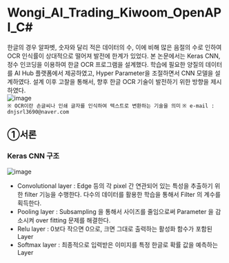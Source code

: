 # Wongi_AI_Trading_Kiwoom_OpenAPI_C#
 한글의 경우 알파벳, 숫자와 달리 적은 데이터의 수, 이에 비해 많은 음절의 수로 인하여 OCR 인식률이 상대적으로 떨어져 발전에 한계가 있었다. 본 논문에서는 Keras CNN, 정수 인코딩을 이용하여 한글 OCR 프로그램을 설계했다. 학습에 필요한 양질의 데이터를 AI Hub 플랫폼에서 제공하였고, Hyper Parameter을 조절하면서 CNN 모델을 설계하였다. 설계 이후 고찰을 통해서, 향후 한글 OCR 기술이 발전하기 위한 방향을 제시하였다.<br>
 ![image](https://user-images.githubusercontent.com/68767122/89760339-2342a880-db27-11ea-95da-196723db9a98.png)<br>
`※ OCR이란 손글씨나 인쇄 글자를 인식하여 텍스트로 변환하는 기술을 의미`
`※ e-mail : dnjsrl3690@naver.com`
## ①서론
### Keras CNN 구조
![image](https://user-images.githubusercontent.com/68767122/89760971-63eef180-db28-11ea-9cac-8e74de83a485.png)<br>
- Convolutional layer : Edge 등의 각 pixel 간 연관되어 있는 특성을 추출하기 위한 filter 기능을 수행한다. 다수의 데이터를 활용한 학습을 통해서 Filter 의 계수를 획득한다. <br>
- Pooling layer : Subsampling 을 통해서 사이즈를 줄임으로써 Parameter 을 감소시켜 over fitting 문제를 해결한다.<br>
- Relu layer : 0보다 작으면 0으로, 크면 그대로 출력하는 활성화 함수가 포함된 Layer<br>
- Softmax layer : 최종적으로 입력받은 이미지를 특정 한글로 확률 값을 예측하는 Layer<br>
